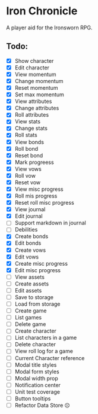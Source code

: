# Iron Chronicle

A player aid for the Ironsworn RPG.

## Todo:

- [x] Show character
- [x] Edit character
- [x] View momentum
- [x] Change momentum
- [x] Reset momentum
- [x] Set max momentum
- [x] View attributes
- [x] Change attributes
- [x] Roll attributes
- [x] View stats
- [x] Change stats
- [x] Roll stats
- [x] View bonds
- [x] Roll bond
- [x] Reset bond
- [x] Mark progreess
- [x] View vows
- [x] Roll vow
- [x] Reset vow
- [x] View misc progress
- [x] Roll mis progress
- [x] Reset roll misc progress
- [x] View journal
- [x] Edit journal
- [ ] Support markdown in journal
- [ ] Debilities
- [x] Create bonds
- [x] Edit bonds
- [x] Create vows
- [x] Edit vows
- [x] Create misc progress
- [x] Edit misc progress
- [ ] View assets
- [ ] Create assets
- [ ] Edit assets
- [ ] Save to storage
- [ ] Load from storage
- [ ] Create game
- [ ] List games
- [ ] Delete game
- [ ] Create character
- [ ] List characters in a game
- [ ] Delete character
- [ ] View roll log for a game
- [ ] Current Character reference
- [ ] Modal title styles
- [ ] Modal form styles
- [ ] Modal width prop
- [ ] Notification center
- [ ] Unit test coverage
- [ ] Button tooltips
- [ ] Refactor Data Store ☹️
